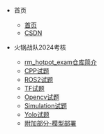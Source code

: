 <!-- docs/_navbar.md -->

* 首页
    * [首页](README.md)
    * [CSDN](https://blog.csdn.net/raw_inputhello)

* 火锅战队2024考核
    * [rm_hotpot_exam仓库简介](rmhotpot/README.md)
    * [CPP试题](rmhotpot/cpp_exam_readme.md)
    * [ROS2试题](rmhotpot/ros_exam_instruction.md)
    * [TF试题](rmhotpot/tf_test_instruction.md)
    * [Opencv试题](rmhotpot/exam_4.md)
    * [Simulation试题](rmhotpot/simulate.md)
    * [Yolo试题](rmhotpot/RM第二轮考核_能量机关识别部分记录.md)
    * [附加部分-模型部署](rmhotpot/extra_readme.md)